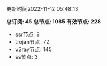 更新时间2022-11-12 05:48:13

**总订阅: 45**
**总节点: 1085**
**有效节点: 228**
- ssr节点: 8
- trojan节点: 72
- v2ray节点: 145
- ss节点: 3
